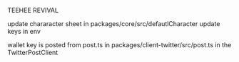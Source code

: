 TEEHEE REVIVAL

update chararacter sheet in packages/core/src/defautlCharacter
update keys in env 

wallet key is posted from post.ts in packages/client-twitter/src/post.ts in the TwitterPostClient
